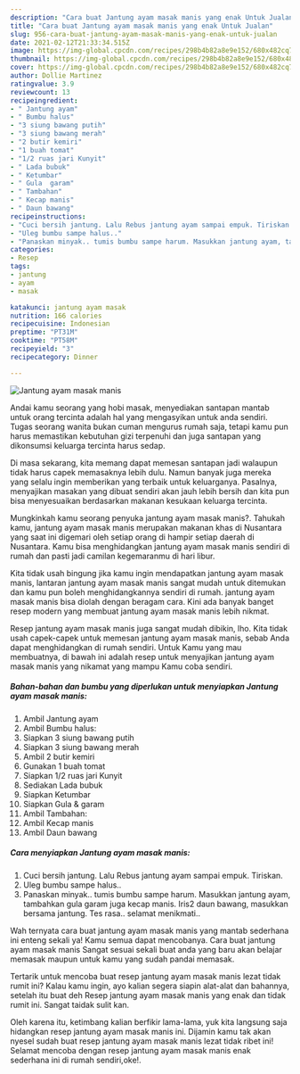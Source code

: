 ```yaml
---
description: "Cara buat Jantung ayam masak manis yang enak Untuk Jualan"
title: "Cara buat Jantung ayam masak manis yang enak Untuk Jualan"
slug: 956-cara-buat-jantung-ayam-masak-manis-yang-enak-untuk-jualan
date: 2021-02-12T21:33:34.515Z
image: https://img-global.cpcdn.com/recipes/298b4b82a8e9e152/680x482cq70/jantung-ayam-masak-manis-foto-resep-utama.jpg
thumbnail: https://img-global.cpcdn.com/recipes/298b4b82a8e9e152/680x482cq70/jantung-ayam-masak-manis-foto-resep-utama.jpg
cover: https://img-global.cpcdn.com/recipes/298b4b82a8e9e152/680x482cq70/jantung-ayam-masak-manis-foto-resep-utama.jpg
author: Dollie Martinez
ratingvalue: 3.9
reviewcount: 13
recipeingredient:
- " Jantung ayam"
- " Bumbu halus"
- "3 siung bawang putih"
- "3 siung bawang merah"
- "2 butir kemiri"
- "1 buah tomat"
- "1/2 ruas jari Kunyit"
- " Lada bubuk"
- " Ketumbar"
- " Gula  garam"
- " Tambahan"
- " Kecap manis"
- " Daun bawang"
recipeinstructions:
- "Cuci bersih jantung. Lalu Rebus jantung ayam sampai empuk. Tiriskan."
- "Uleg bumbu sampe halus.."
- "Panaskan minyak.. tumis bumbu sampe harum. Masukkan jantung ayam, tambahkan gula garam juga kecap manis. Iris2 daun bawang, masukkan bersama jantung. Tes rasa.. selamat menikmati.."
categories:
- Resep
tags:
- jantung
- ayam
- masak

katakunci: jantung ayam masak 
nutrition: 166 calories
recipecuisine: Indonesian
preptime: "PT31M"
cooktime: "PT58M"
recipeyield: "3"
recipecategory: Dinner

---
```



![Jantung ayam masak manis](https://img-global.cpcdn.com/recipes/298b4b82a8e9e152/680x482cq70/jantung-ayam-masak-manis-foto-resep-utama.jpg)

Andai kamu seorang yang hobi masak, menyediakan santapan mantab untuk orang tercinta adalah hal yang mengasyikan untuk anda sendiri. Tugas seorang  wanita bukan cuman mengurus rumah saja, tetapi kamu pun harus memastikan kebutuhan gizi terpenuhi dan juga santapan yang dikonsumsi keluarga tercinta harus sedap.

Di masa  sekarang, kita memang dapat memesan santapan jadi walaupun tidak harus capek memasaknya lebih dulu. Namun banyak juga mereka yang selalu ingin memberikan yang terbaik untuk keluarganya. Pasalnya, menyajikan masakan yang dibuat sendiri akan jauh lebih bersih dan kita pun bisa menyesuaikan berdasarkan makanan kesukaan keluarga tercinta. 



Mungkinkah kamu seorang penyuka jantung ayam masak manis?. Tahukah kamu, jantung ayam masak manis merupakan makanan khas di Nusantara yang saat ini digemari oleh setiap orang di hampir setiap daerah di Nusantara. Kamu bisa menghidangkan jantung ayam masak manis sendiri di rumah dan pasti jadi camilan kegemaranmu di hari libur.

Kita tidak usah bingung jika kamu ingin mendapatkan jantung ayam masak manis, lantaran jantung ayam masak manis sangat mudah untuk ditemukan dan kamu pun boleh menghidangkannya sendiri di rumah. jantung ayam masak manis bisa diolah dengan beragam cara. Kini ada banyak banget resep modern yang membuat jantung ayam masak manis lebih nikmat.

Resep jantung ayam masak manis juga sangat mudah dibikin, lho. Kita tidak usah capek-capek untuk memesan jantung ayam masak manis, sebab Anda dapat menghidangkan di rumah sendiri. Untuk Kamu yang mau membuatnya, di bawah ini adalah resep untuk menyajikan jantung ayam masak manis yang nikamat yang mampu Kamu coba sendiri.

<!--inarticleads1-->

##### Bahan-bahan dan bumbu yang diperlukan untuk menyiapkan Jantung ayam masak manis:

1. Ambil  Jantung ayam
1. Ambil  Bumbu halus:
1. Siapkan 3 siung bawang putih
1. Siapkan 3 siung bawang merah
1. Ambil 2 butir kemiri
1. Gunakan 1 buah tomat
1. Siapkan 1/2 ruas jari Kunyit
1. Sediakan  Lada bubuk
1. Siapkan  Ketumbar
1. Siapkan  Gula &amp; garam
1. Ambil  Tambahan:
1. Ambil  Kecap manis
1. Ambil  Daun bawang




<!--inarticleads2-->

##### Cara menyiapkan Jantung ayam masak manis:

1. Cuci bersih jantung. Lalu Rebus jantung ayam sampai empuk. Tiriskan.
1. Uleg bumbu sampe halus..
1. Panaskan minyak.. tumis bumbu sampe harum. Masukkan jantung ayam, tambahkan gula garam juga kecap manis. Iris2 daun bawang, masukkan bersama jantung. Tes rasa.. selamat menikmati..




Wah ternyata cara buat jantung ayam masak manis yang mantab sederhana ini enteng sekali ya! Kamu semua dapat mencobanya. Cara buat jantung ayam masak manis Sangat sesuai sekali buat anda yang baru akan belajar memasak maupun untuk kamu yang sudah pandai memasak.

Tertarik untuk mencoba buat resep jantung ayam masak manis lezat tidak rumit ini? Kalau kamu ingin, ayo kalian segera siapin alat-alat dan bahannya, setelah itu buat deh Resep jantung ayam masak manis yang enak dan tidak rumit ini. Sangat taidak sulit kan. 

Oleh karena itu, ketimbang kalian berfikir lama-lama, yuk kita langsung saja hidangkan resep jantung ayam masak manis ini. Dijamin kamu tak akan nyesel sudah buat resep jantung ayam masak manis lezat tidak ribet ini! Selamat mencoba dengan resep jantung ayam masak manis enak sederhana ini di rumah sendiri,oke!.

